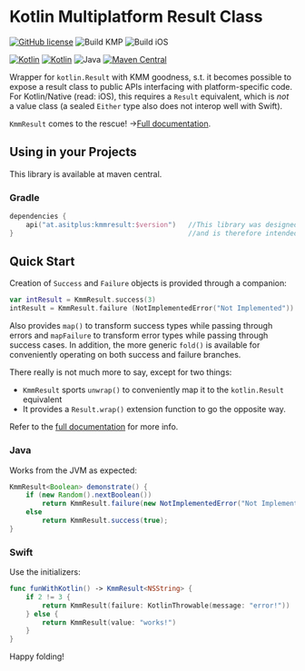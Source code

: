 # Kotlin Multiplatform Result Class
[![GitHub license](https://img.shields.io/badge/license-Apache%20License%202.0-brightgreen.svg?style=flat)](http://www.apache.org/licenses/LICENSE-2.0)
![Build KMP](https://github.com/a-sit-plus/kmmresult/actions/workflows/build-jvm.yml/badge.svg)
![Build iOS](https://github.com/a-sit-plus/kmmresult/actions/workflows/build-ios.yml/badge.svg)

[![Kotlin](https://img.shields.io/badge/kotlin-multiplatform--mobile-orange.svg?logo=kotlin)](http://kotlinlang.org)
[![Kotlin](https://img.shields.io/badge/kotlin-1.9.10-blue.svg?logo=kotlin)](http://kotlinlang.org)
![Java](https://img.shields.io/badge/java-11-blue.svg?logo=OPENJDK)
[![Maven Central](https://img.shields.io/maven-central/v/at.asitplus/kmmresult)](https://mvnrepository.com/artifact/at.asitplus/kmmresult/)

Wrapper for `kotlin.Result` with KMM goodness, s.t. it becomes possible to expose a result class to 
public APIs interfacing with platform-specific code. For Kotlin/Native (read: iOS), this requires a `Result` equivalent, which
is *not* a value class (a sealed `Either` type also does not interop well with Swift). 

`KmmResult` comes to the rescue! →[Full documentation](https://a-sit-plus.github.io/KmmResult/).


## Using in your Projects

This library is available at maven central.

### Gradle

```kotlin
dependencies {
    api("at.asitplus:kmmresult:$version")   //This library was designed to play well with multiplatform APIs
}                                           //and is therefore intended to be exposed through your public API
```

## Quick Start
Creation of `Success` and `Failure` objects is provided through a companion:

```kotlin
var intResult = KmmResult.success(3)
intResult = KmmResult.failure (NotImplementedError("Not Implemented"))
```

Also provides `map()`  to transform success types while passing through errors and `mapFailure` to transform error types
while passing through success cases.
In addition, the more generic `fold()` is available for conveniently operating on both success and failure branches. 


There really is not much more to say, except for two things:
 - `KmmResult` sports `unwrap()` to conveniently map it to the `kotlin.Result` equivalent
 - It provides a `Result.wrap()` extension function to go the opposite way.

Refer to the [full documentation](https://a-sit-plus.github.io/kmmresult/) for more info. 

### Java
Works from the JVM as expected:

```java
KmmResult<Boolean> demonstrate() {
    if (new Random().nextBoolean())
        return KmmResult.failure(new NotImplementedError("Not Implemented"));
    else
        return KmmResult.success(true);
}
```

### Swift
Use the initializers:

```swift
func funWithKotlin() -> KmmResult<NSString> {
    if 2 != 3 {
        return KmmResult(failure: KotlinThrowable(message: "error!"))
    } else {
        return KmmResult(value: "works!")
    }
}
```

Happy folding!
